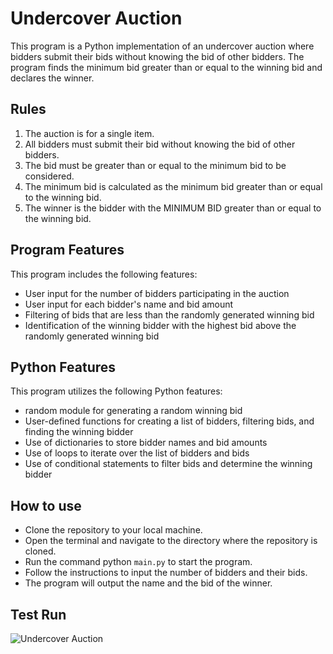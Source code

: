 # Undercover Auction

This program is a Python implementation of an undercover auction where bidders submit their bids without knowing the bid of other bidders. The program finds the minimum bid greater than or equal to the winning bid and declares the winner.

## Rules

1. The auction is for a single item.
2. All bidders must submit their bid without knowing the bid of other bidders.
3. The bid must be greater than or equal to the minimum bid to be considered.
4. The minimum bid is calculated as the minimum bid greater than or equal to the winning bid.
5. The winner is the bidder with the MINIMUM BID greater than or equal to the winning bid.

## Program Features

This program includes the following features:

- User input for the number of bidders participating in the auction
- User input for each bidder's name and bid amount
- Filtering of bids that are less than the randomly generated winning bid
- Identification of the winning bidder with the highest bid above the randomly generated winning bid

## Python Features

This program utilizes the following Python features:

- random module for generating a random winning bid
- User-defined functions for creating a list of bidders, filtering bids, and finding the winning bidder
- Use of dictionaries to store bidder names and bid amounts
- Use of loops to iterate over the list of bidders and bids
- Use of conditional statements to filter bids and determine the winning bidder

## How to use

- Clone the repository to your local machine.
- Open the terminal and navigate to the directory where the repository is cloned.
- Run the command python `main.py` to start the program.
- Follow the instructions to input the number of bidders and their bids.
- The program will output the name and the bid of the winner.

## Test Run

![Undercover Auction](https://user-images.githubusercontent.com/29802859/229309788-4b29867a-18f3-4bb0-a374-6af25bb86547.gif)
